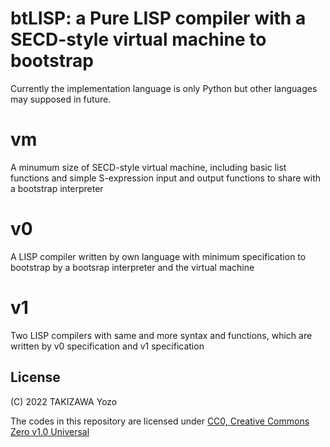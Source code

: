 # btLISP: a Pure LISP compiler with a SECD-style virtual machine to bootstrap

Currently the implementation language is only Python but other languages may supposed in future.

# vm

A minumum size of SECD-style virtual machine, including basic list functions and simple S-expression input and output functions to share with a bootstrap interpreter

# v0

A LISP compiler written by own language with minimum specification to bootstrap by a bootsrap interpreter and the virtual machine

# v1

Two LISP compilers with same and more syntax and functions, which are written by v0 specification and v1 specification


## License

(C) 2022 TAKIZAWA Yozo

The codes in this repository are licensed under [CC0, Creative Commons Zero v1.0 Universal](https://creativecommons.org/publicdomain/zero/1.0/)

